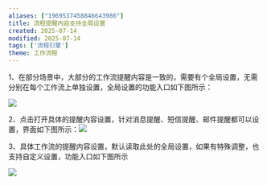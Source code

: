 ```yaml
---
aliases: ["1969537458846643986"]
title: 流程提醒内容支持全局设置
created: 2025-07-14
modified: 2025-07-14
tags: ['流程引擎']
theme: 工作流程
---
```


1、在部分场景中，大部分的工作流提醒内容是一致的，需要有个全局设置，无需分别在每个工作流上单独设置，全局设置的功能入口如下图所示：

![](fb0d293f9f1ec552404fe58a43b0c703.jpg)

2、点击打开具体的提醒内容设置，针对消息提醒、短信提醒、邮件提醒都可以设置，界面如下图所示：![](6b5dcb506fa0ca6d3b63066c892b44f6.jpg)

3、具体工作流的提醒内容设置，默认读取此处的全局设置，如果有特殊调整，也支持自定义设置，功能入口如下图所示

![](c55c0b3877db74a2d89787edf8fcf8cb.jpg)